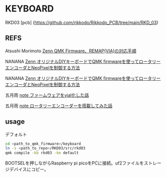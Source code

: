 # KEYBOARD

RKD03 [pcb] (https://github.com/rikkodo/Rikkodo_PCB/tree/main/RKD_03)

## REFS

Atsushi Morimoto [Zenn QMK Firmware、REMAP(VIA)の対応手順](https://zenn.dev/74th/articles/7efc788a31d06f)

NANANA [Zenn オリジナルDIYキーボードでQMK firmwareを使ってロータリーエンコーダとNeoPixelを制御する方法](https://zenn.dev/nananauno/articles/bc258f7375604a)

NANANA [Zenn オリジナルDIYキーボードでQMK firmwareを使ってロータリーエンコーダとNeoPixelを制御する方法](https://zenn.dev/nananauno/articles/bc258f7375604a#rules.mk-1)

五月雨 [note ファームウェアをvial化した話](https://note.com/sam1dare/n/n816ce95fb2f2)

五月雨 [note ロータリーエンコーダーを搭載してみた話](https://note.com/sam1dare/n/n24d04427d4c3)

## usage

デフォルト

```sh
cd <path_to_qmk_firmware>/keyboard
ln -s <path_to_repo>/RKD03/src/rkd03
qmk compile -kb rkd03 -km default
```

BOOTSELを押しながらRaspberry pi picoをPCに接続。uf2ファイルをストレージデバイスにコピー。
